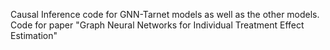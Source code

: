 
Causal Inference code for GNN-Tarnet models as well as the other models.
Code for paper "Graph Neural Networks for Individual Treatment Effect Estimation"


